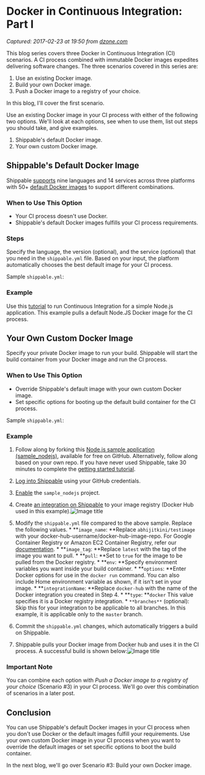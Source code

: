 # Docker in Continuous Integration: Part I

_Captured: 2017-02-23 at 19:50 from [dzone.com](https://dzone.com/articles/docker-in-continuous-integration-part-1?edition=272883&utm_source=Daily%20Digest&utm_medium=email&utm_campaign=dd%202017-02-23)_

This blog series covers three Docker in Continuous Integration (CI) scenarios. A CI process combined with immutable Docker images expedites delivering software changes. The three scenarios covered in this series are:

  1. Use an existing Docker image.
  2. Build your own Docker image.
  3. Push a Docker image to a registry of your choice.

In this blog, I'll cover the first scenario.

Use an existing Docker image in your CI process with either of the following two options. We'll look at each options, see when to use them, list out steps you should take, and give examples.

  1. Shippable's default Docker image.
  2. Your own custom Docker image.

## Shippable's Default Docker Image

Shippable [supports](http://docs.shippable.com/ci/supported/) nine languages and 14 services across three platforms with 50+ [default Docker images](https://github.com/dry-dock) to support different combinations.

### When to Use This Option

  * Your CI process doesn't use Docker.
  * Shippable's default Docker images fulfills your CI process requirements.

### **Steps**

Specify the language, the version (optional), and the service (optional) that you need in the `shippable.yml` file. Based on your input, the platform automatically chooses the best default image for your CI process.

Sample `shippable.yml`:

### Example

Use this [tutorial](http://blog.shippable.com/get-started-with-continuous-integration-for-nodejs-app) to run Continuous Integration for a simple Node.js application. This example pulls a default Node.JS Docker image for the CI process.

## Your Own Custom Docker Image

Specify your private Docker image to run your build. Shippable will start the build container from your Docker image and run the CI process.

### **When to Use This Option**

  * Override Shippable's default image with your own custom Docker image.
  * Set specific options for booting up the default build container for the CI process.

Sample `shippable.yml`:

### Example

  1. Follow along by forking this [Node.js sample application (sample_nodejs)](https://github.com/shippableSamples/sample_nodejs), available for free on GitHub. Alternatively, follow along based on your own repo. If you have never used Shippable, take 30 minutes to complete the [getting started tutorial](http://blog.shippable.com/get-started-with-continuous-integration-for-nodejs-app).
  2. [Log into Shippable](https://app.shippable.com/login.html) using your GitHub credentials.
  3. [Enable](http://docs.shippable.com/navigatingUI/subscriptions/ci/#enable-project) the `sample_nodejs` project.
  4. Create [an integration on Shippable](http://docs.shippable.com/integrations/imageRegistries/dockerHub/) to your image registry (Docker Hub used in this example).![Image title](http://blog.shippable.com/hs-fs/hubfs/Blog_images/docker-in-continuous-integration-series/Docker%20Hub%20integration.png?t=1487656187279&width=640&name=Docker%20Hub%20integration.png)

  5. Modify the `shippable.yml` file compared to the above sample. Replace the following values. 
    * **`image_name`: **Replace `abhijitkini/testimage` with your docker-hub-username/docker-hub-image-repo. For Google Container Registry or Amazon EC2 Container Registry, refer our [documentation](http://docs.shippable.com/ci/shippableyml/#pre_ci_boot).
    * **`image_tag`: **Replace `latest` with the tag of the image you want to pull.
    * **`pull`: **Set to `true` for the image to be pulled from the Docker registry.
    * **`env`: **Specify environment variables you want inside your build container.
    * **`options`: **Enter Docker options for use in the `docker run` command. You can also include Home environment variable as shown, if it isn't set in your image.
    * **`integrationName`: **Replace `docker-hub` with the name of the Docker integration you created in Step 4.
    * **`type`: **`docker` This value specifies it is a Docker registry integration.
    * `**branches**` (optional): Skip this for your integration to be applicable to all branches. In this example, it is applicable only to the `master` branch.
  6. Commit the `shippable.yml` changes, which automatically triggers a build on Shippable.
  7. Shippable pulls your Docker image from Docker hub and uses it in the CI process. A successful build is shown below:![Image title](http://blog.shippable.com/hs-fs/hubfs/Blog_images/docker-in-continuous-integration-series/Use%20your%20Docker%20Image%20in%20Continuous%20Integration.png?t=1487656187279&width=640&name=Use%20your%20Docker%20Image%20in%20Continuous%20Integration.png)

### **Important Note**

You can combine each option with _Push a Docker image to a registry of your choice_ (Scenario #3) in your CI process. We'll go over this combination of scenarios in a later post.

## **Conclusion**

You can use Shippable's default Docker images in your CI process when you don't use Docker or the default images fulfill your requirements. Use your own custom Docker image in your CI process when you want to override the default images or set specific options to boot the build container.

In the next blog, we'll go over Scenario #3: Build your own Docker image.
